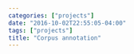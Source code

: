 ```yaml
---
categories: ["projects"]
date: "2016-10-02T22:55:05-04:00"
tags: ["projects"]
title: "Corpus annotation"
---
```

